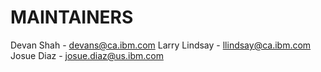 # MAINTAINERS

Devan Shah - devans@ca.ibm.com
Larry Lindsay - llindsay@ca.ibm.com
Josue Diaz - josue.diaz@us.ibm.com